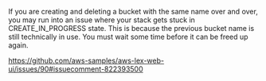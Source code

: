 If you are creating and deleting a bucket with the same name over and over, you may run into an issue where your stack gets stuck in CREATE_IN_PROGRESS state. This is because the previous bucket name is still technically in use. You must wait some time before it can be freed up again.

https://github.com/aws-samples/aws-lex-web-ui/issues/90#issuecomment-822393500
